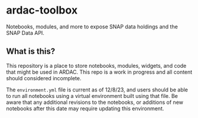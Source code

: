 # ardac-toolbox

Notebooks, modules, and more to expose SNAP data holdings and the SNAP Data API.

## What is this?

This repository is a place to store notebooks, modules, widgets, and code that might be used in ARDAC. This repo is a work in progress and all content should considered incomplete.

The `environment.yml` file is current as of 12/8/23, and users should be able to run all notebooks using a virtual environment built using that file. Be aware that any additional revisions to the notebooks, or additions of new notebooks after this date may require updating this environment.
